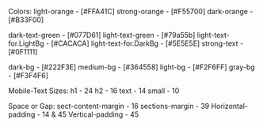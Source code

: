 Colors: 
light-orange - [#FFA41C]
strong-orange - [#F55700]
dark-orange - [#B33F00]

dark-text-green - [#077D61]
light-text-green - [#79a55b]
light-text-for.LightBg - [#CACACA]
light-text-for.DarkBg - [#5E5E5E]
strong-text - [#0F1111]

dark-bg - [#222F3E]
medium-bg - [#364558]
light-bg - [#F2F6FF]
gray-bg - [#F3F4F6]


Mobile-Text Sizes: 
h1 - 24
h2 - 16
text - 14
small - 10

Space or Gap:
sect-content-margin - 16
sections-margin - 39
Horizontal-padding - 14 & 45
Vertical-padding - 45
